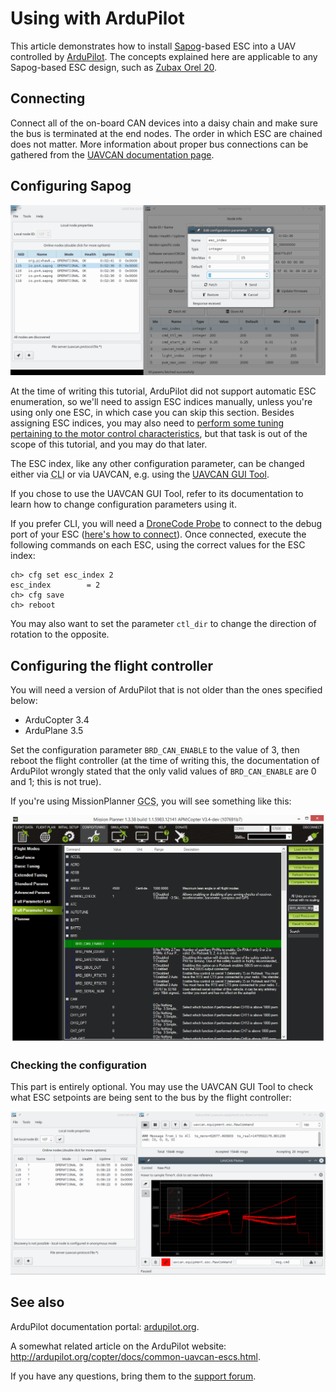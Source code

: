 # Using with ArduPilot

This article demonstrates how to install [Sapog](/sapog)-based ESC into a UAV controlled by
[ArduPilot](http://ardupilot.org).
The concepts explained here are applicable to any Sapog-based ESC design, such as [Zubax Orel 20](/zubax_orel_20).

## Connecting

Connect all of the on-board CAN devices into a daisy chain and make sure the bus is terminated at the end nodes.
The order in which ESC are chained does not matter.
More information about proper bus connections can be gathered from the [UAVCAN documentation page](/uavcan).

## Configuring Sapog

<img src="uavcan_gui_tool_setting_esc_index.png" title="Editing configuration parameters using UAVCAN GUI Tool" class="thumbnail">

At the time of writing this tutorial, ArduPilot did not support automatic ESC enumeration,
so we'll need to assign ESC indices manually,
unless you're using only one ESC, in which case you can skip this section.
Besides assigning ESC indices, you may also need to
[perform some tuning pertaining to the motor control characteristics](/sapog/tuning),
but that task is out of the scope of this tutorial, and you may do that later.

The ESC index, like any other configuration parameter, can be changed either via
<abbr title="Command Line Interface">CLI</abbr> or via UAVCAN, e.g. using the
[UAVCAN GUI Tool](https://github.com/UAVCAN/gui_tool).

If you chose to use the UAVCAN GUI Tool,
refer to its documentation to learn how to change configuration parameters using it.

If you prefer CLI, you will need a [DroneCode Probe](/dronecode_probe) to connect to the
debug port of your ESC ([here's how to connect](/usb_command_line_interface#How_to_connect)).
Once connected, execute the following commands on each ESC, using the correct values for the ESC index:

```
ch> cfg set esc_index 2
esc_index        = 2
ch> cfg save
ch> reboot
```

You may also want to set the parameter `ctl_dir` to change the direction of rotation to the opposite.

## Configuring the flight controller

You will need a version of ArduPilot that is not older than the ones specified below:

* ArduCopter 3.4
* ArduPlane 3.5

Set the configuration parameter `BRD_CAN_ENABLE` to the value of 3, then reboot the flight controller
(at the time of writing this,
the documentation of ArduPilot wrongly stated that the only valid values of `BRD_CAN_ENABLE` are 0 and 1;
this is not true).

If you're using MissionPlanner <abbr title="Ground Control Station">GCS</abbr>,
you will see something like this:

<img src="mission_planner_uavcan_enable.png" title="MissionPlanner - enabling UAVCAN">

### Checking the configuration

This part is entirely optional.
You may use the UAVCAN GUI Tool to check what ESC setpoints are being sent to the bus by the flight controller:

<img src="uavcan_gui_tool_esc_setpoint_monitoring.png" title="Monitoring the ESC setpoints using UAVCAN GUI Tool">

## See also

ArduPilot documentation portal: [ardupilot.org](http://ardupilot.org/).

A somewhat related article on the ArduPilot website: <http://ardupilot.org/copter/docs/common-uavcan-escs.html>.

If you have any questions, bring them to the [support forum](https://productforums.zubax.com).
